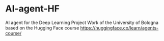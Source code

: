 # AI-agent-HF
AI agent for the Deep Learning Project Work of the University of Bologna based on the Hugging Face course https://huggingface.co/learn/agents-course/
